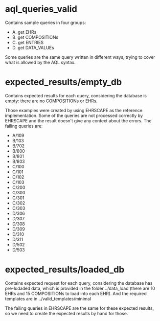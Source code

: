 # aql_queries_valid

Contains sample queries in four groups:

- A. get EHRs
- B. get COMPOSITIONs
- C. get ENTRIES
- D. get DATA_VALUEs

Some queries are the same query written in different ways, trying to cover what is allowed by the AQL syntax.


# expected_results/empty_db

Contains expected results for each query, considering the database is empty: there are no COMPOSITIONs or EHRs.

Those examples were created by using EHRSCAPE as the reference implementation. Some of the queries are not processed correctly by EHRSCAPE and the result doesn't give any context about the errors. The failing queries are:

- A/109
- B/103
- B/702
- B/800
- B/801
- B/803
- C/100
- C/101
- C/102
- C/103
- C/200
- C/300
- C/301
- C/302
- C/303
- D/306
- D/307
- D/308
- D/309
- D/310
- D/311
- D/502
- D/503


# expected_results/loaded_db

Contains expected request for each query, considering the database has pre-lodaded data, which is provided in the folder ../data_load (there are 10 EHRs and 15 COMPOSITIONs to load into each EHR). And the required templates are in ../valid_templates/minimal

The failing queries in EHRSCAPE are the same for these expected results, so we need to create the expected results by hand for those.
